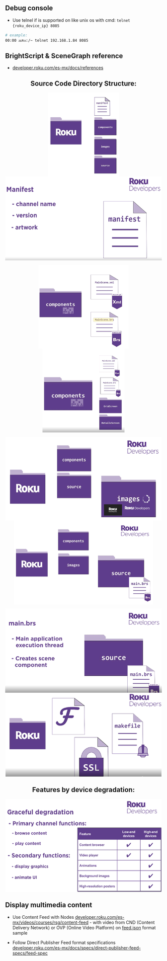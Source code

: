 
## Debug console

- Use telnel if is supported on like unix os with cmd: ```telnet {roku_device_ip} 8085``` 

```sh
# example:
00:00 ᴢᴇʀᴏ:/~ telnet 192.168.1.84 8085
```

## BrightScript & SceneGraph reference

- [developer.roku.com/es-mx/docs/references](https://developer.roku.com/es-mx/docs/references/references-overview.md)

<h2 align="center">Source Code Directory Structure:</h2>
<p align="center">
    <img align='center' height="270" src="./imgs/captura.png">
    <img align='center' height="270" src="./imgs/captura_1.png">
</p>
<p align="center">
    <img align='center' height="270"src="./imgs/captura_2.png">
    <img align='center' height="270" src="./imgs/captura_3.png">
</p>
<p align="center">
    <img align='center' height="270" src="./imgs/captura_4.png">
    <img align='center' height="270" src="./imgs/captura_5.png">
</p>
<p align="center">
    <img align='center' height="270" src="./imgs/captura_6.png">
    <img align='center' height="270" src="./imgs/captura_7.png">
</p>


<h2 align="center">Features by device degradation:</h2>
<p align="center"><img align='center' height="300" src="./imgs/captura_8.png"></p>


## Display multimedia content

- Use Content Feed with Nodes [developer.roku.com/es-mx/videos/courses/rsg/content-feed](https://developer.roku.com/es-mx/videos/courses/rsg/content-feed.md) - with video from CND (Content Delivery Network) or OVP (Online Video Platform) on [feed.json](./src_feed_samples/roku-developers-feed-v1.json) format sample

- Follow Direct Publisher Feed format specifications [developer.roku.com/es-mx/docs/specs/direct-publisher-feed-specs/feed-spec](https://developer.roku.com/es-mx/docs/specs/direct-publisher-feed-specs/feed-spec.md)